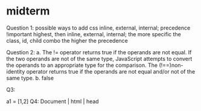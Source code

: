 # midterm


Question 1:  possible ways to add css inline, external, internal;
precedence !important highest,  then inline, external, internal; the more specific the class, id, child combo the higher the precedence

Question 2: a. The != operator returns true if the operands are not equal. If the two operands are not of the same type, JavaScript attempts to convert the operands to an appropriate type for the comparison. The (!==)non-identity operator returns true if the operands are not equal and/or not of the same type.
b.
false

Q3:

a1 = [1,2]
Q4:
Document
|
html
|
head
